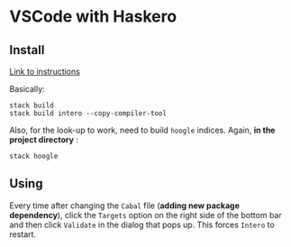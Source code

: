 # VSCode with Haskero

## Install

[Link to instructions](https://gitlab.com/vannnns/haskero/blob/master/client/doc/installation.md)

Basically:

    stack build
    stack build intero --copy-compiler-tool

Also, for the look-up to work, need to build `hoogle` indices.
Again, __in the project directory__ :

    stack hoogle

## Using

Every time after changing the `Cabal` file (__adding new package dependency__), 
click the `Targets` option on the right side of the bottom bar and then click `Validate` in the dialog that pops up. 
This forces `Intero` to restart.

